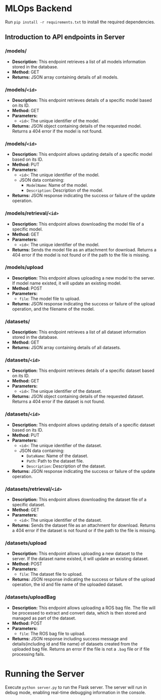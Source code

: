 # MLOps Backend

Run `pip install -r requirements.txt` to install the required dependencies.

## Introduction to API endpoints in Server

### /models/
- **Description:** This endpoint retrieves a list of all models information stored in the database.
- **Method:** GET
- **Returns:** JSON array containing details of all models.

### /models/`<id>`
- **Description:** This endpoint retrieves details of a specific model based on its ID.
- **Method:** GET
- **Parameters:** 
  - `<id>`: The unique identifier of the model.
- **Returns:** JSON object containing details of the requested model. Returns a 404 error if the model is not found.

### /models/`<id>`
- **Description:** This endpoint allows updating details of a specific model based on its ID.
- **Method:** PUT
- **Parameters:** 
  - `<id>`: The unique identifier of the model.
  - JSON data containing:
    - `ModelName`: Name of the model.
    - `Description`: Description of the model.
- **Returns:** JSON response indicating the success or failure of the update operation.

### /models/retrieval/`<id>`
- **Description:** This endpoint allows downloading the model file of a specific model.
- **Method:** GET
- **Parameters:** 
  - `<id>`: The unique identifier of the model.
- **Returns:** Sends the model file as an attachment for download. Returns a 404 error if the model is not found or if the path to the file is missing.

### /models/upload
- **Description:** This endpoint allows uploading a new model to the server. If model name existed, it will update an existing model. 
- **Method:** POST
- **Parameters:** 
  - `file`: The model file to upload.
- **Returns:** JSON response indicating the success or failure of the upload operation, and the filename of the model.

### /datasets/
- **Description:** This endpoint retrieves a list of all dataset information stored in the database.
- **Method:** GET
- **Returns:** JSON array containing details of all datasets.

### /datasets/`<id>`
- **Description:** This endpoint retrieves details of a specific dataset based on its ID.
- **Method:** GET
- **Parameters:** 
  - `<id>`: The unique identifier of the dataset.
- **Returns:** JSON object containing details of the requested dataset. Returns a 404 error if the dataset is not found.

### /datasets/`<id>`
- **Description:** This endpoint allows updating details of a specific dataset based on its ID.
- **Method:** PUT
- **Parameters:** 
  - `<id>`: The unique identifier of the dataset.
  - JSON data containing:
    - `DataName`: Name of the dataset.
    - `Path`: Path to the dataset file.
    - `Description`: Description of the dataset.
- **Returns:** JSON response indicating the success or failure of the update operation.

### /datasets/retrieval/`<id>`
- **Description:** This endpoint allows downloading the dataset file of a specific dataset.
- **Method:** GET
- **Parameters:** 
  - `<id>`: The unique identifier of the dataset.
- **Returns:** Sends the dataset file as an attachment for download. Returns a 404 error if the dataset is not found or if the path to the file is missing.

### /datasets/upload
- **Description:** This endpoint allows uploading a new dataset to the server. If the dataset name existed, it will update an existing dataset.
- **Method:** POST
- **Parameters:** 
  - `file`: The dataset file to upload.
- **Returns:** JSON response indicating the success or failure of the upload operation, the id and file name of the uploaded dataset.

### /datasets/uploadBag
- **Description:** This endpoint allows uploading a ROS bag file. The file will be processed to extract and convert data, which is then stored and managed as part of the dataset.
- **Method:** POST
- **Parameters:** 
  - `file`: The ROS bag file to upload.
- **Returns:** JSON response including success message and details(including id and file name) of datasets created from the uploaded bag file. Returns an error if the file is not a `.bag` file or if file processing fails.

# Running the Server
Execute `python server.py` to run the Flask server.
The server will run in debug mode, enabling real-time debugging information in the console.
